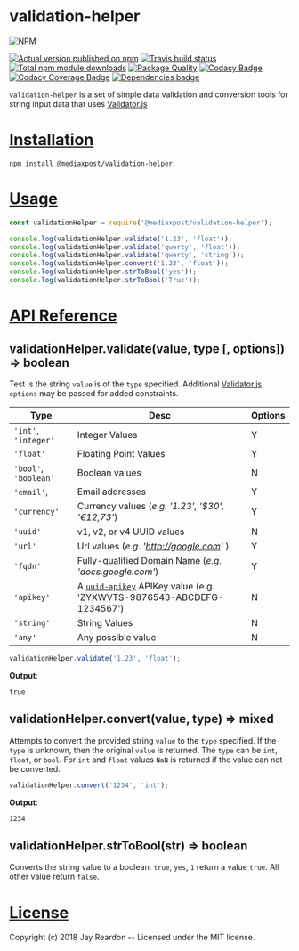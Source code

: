 # validation-helper

[![NPM](https://nodei.co/npm/@mediaxpost/validation-helper.png?downloads=true)](https://nodei.co/npm/@mediaxpost/validation-helper/)

[![Actual version published on npm](http://img.shields.io/npm/v/@mediaxpost/validation-helper.svg)](https://www.npmjs.org/package/@mediaxpost/validation-helper)
[![Travis build status](https://travis-ci.org/MediaXPost/validation-helper.svg)](https://www.npmjs.org/package/@mediaxpost/validation-helper)
[![Total npm module downloads](http://img.shields.io/npm/dt/@mediaxpost/validation-helper.svg)](https://www.npmjs.org/package/@mediaxpost/validation-helper)
[![Package Quality](http://npm.packagequality.com/badge/@mediaxpost/validation-helper.png)](http://packagequality.com/#?package=@mediaxpost/validation-helper)
[![Codacy Badge](https://api.codacy.com/project/badge/Grade/a6899212e1c746f09de8088a59ae6cfc)](https://www.codacy.com/app/chronosis/validation-helper?utm_source=github.com&amp;utm_medium=referral&amp;utm_content=MediaXPost/validation-helper&amp;utm_campaign=Badge_Grade)
[![Codacy Coverage Badge](https://api.codacy.com/project/badge/Coverage/a6899212e1c746f09de8088a59ae6cfc)](https://www.codacy.com/app/chronosis/validation-helper?utm_source=github.com&utm_medium=referral&utm_content=MediaXPost/validation-helper&utm_campaign=Badge_Coverage)
[![Dependencies badge](https://david-dm.org/MediaXPost/validation-helper/status.svg)](https://david-dm.org/MediaXPost/validation-helper?view=list)


`validation-helper` is a set of simple data validation and conversion tools for string input data that uses [Validator.js](https://www.npmjs.com/package/validator)

# [Installation](#installation)
<a name="installation"></a>

```shell
npm install @mediaxpost/validation-helper
```

# [Usage](#usage)
<a name="usage"></a>

```js
const validationHelper = require('@mediaxpost/validation-helper');

console.log(validationHelper.validate('1.23', 'float'));
console.log(validationHelper.validate('qwerty', 'float'));
console.log(validationHelper.validate('qwerty', 'string'));
console.log(validationHelper.convert('1.23', 'float'));
console.log(validationHelper.strToBool('yes'));
console.log(validationHelper.strToBool('True'));
```

# [API Reference](#api)
<a name="api"></a>

## validationHelper.validate(value, type [, options]) ⇒ boolean
Test is the string `value` is of the `type` specified. Additional [Validator.js](https://www.npmjs.com/package/validator) `options` may be passed for added constraints.

| Type | Desc | Options |
| ---- | ---- | ------- |
| `'int'`, `'integer'` |  Integer Values | Y |
| `'float'` | Floating Point Values | Y |
| `'bool'`, `'boolean'` | Boolean values | N |
| `'email'`, | Email addresses | Y |
| `'currency'` | Currency values (*e.g. '1.23', '$30', '€12,73'*) | Y |
| `'uuid'` | v1, v2, or v4 UUID values | N |
| `'url'` | Url values (*e.g. 'http://google.com'* ) | Y |
| `'fqdn'` | Fully-qualified Domain Name (*e.g. 'docs.google.com'*) | Y |
| `'apikey'` | A [`uuid-apikey`](https://www.npmjs.com/package/uuid-apikey) APIKey value  (e.g. 'ZYXWVTS-9876543-ABCDEFG-1234567') | N |
| `'string'` | String Values | N |
| `'any'` | Any possible value | N |

```js
validationHelper.validate('1.23', 'float');
```

**Output**:
```
true
```

## validationHelper.convert(value, type) ⇒ mixed
Attempts to convert the provided string `value` to the `type` specified. If the `type` is unknown, then the original `value` is returned.  The `type` can be `int`, `float`, or `bool`. For `int` and `float` values `NaN` is returned if the value can not be converted.

```js
validationHelper.convert('1234', 'int');
```

**Output**:
```
1234
```

## validationHelper.strToBool(str) ⇒ boolean
Converts the string value to a boolean. `true`, `yes`, `1` return a value `true`. All other value return `false`.

# [License](#license)
<a name="license"></a>

Copyright (c) 2018 Jay Reardon -- Licensed under the MIT license.
